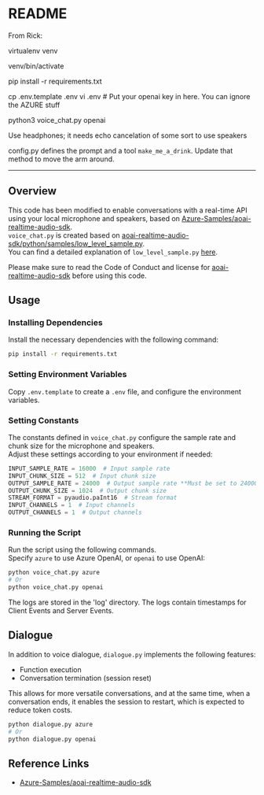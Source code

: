 # README

From Rick:

virtualenv venv

venv/bin/activate

pip install -r requirements.txt

cp .env.template .env 
vi .env    # Put your openai key in here.  You can ignore the AZURE stuff

python3 voice_chat.py openai

Use headphones; it needs echo cancelation of some sort to use speakers

config.py defines the prompt and a tool `make_me_a_drink`.  Update that method to move the arm around.  





---

## Overview
This code has been modified to enable conversations with a real-time API using your local microphone and speakers, based on [Azure-Samples/aoai-realtime-audio-sdk](https://github.com/Azure-Samples/aoai-realtime-audio-sdk/tree/main/python).  
`voice_chat.py` is created based on [aoai-realtime-audio-sdk/python/samples/low_level_sample.py](https://github.com/Azure-Samples/aoai-realtime-audio-sdk/blob/main/python/samples/low_level_sample.py).  
You can find a detailed explanation of `low_level_sample.py` [here](https://m-sea-bass.blogspot.com/2024/10/welcome-file.html).

Please make sure to read the Code of Conduct and license for [aoai-realtime-audio-sdk](https://github.com/Azure-Samples/aoai-realtime-audio-sdk) before using this code.

## Usage
### Installing Dependencies
Install the necessary dependencies with the following command:
```bash
pip install -r requirements.txt
```

### Setting Environment Variables
Copy `.env.template` to create a `.env` file, and configure the environment variables.

### Setting Constants
The constants defined in `voice_chat.py` configure the sample rate and chunk size for the microphone and speakers.  
Adjust these settings according to your environment if needed:
```python
INPUT_SAMPLE_RATE = 16000  # Input sample rate
INPUT_CHUNK_SIZE = 512  # Input chunk size
OUTPUT_SAMPLE_RATE = 24000  # Output sample rate **Must be set to 24000**
OUTPUT_CHUNK_SIZE = 1024  # Output chunk size
STREAM_FORMAT = pyaudio.paInt16  # Stream format
INPUT_CHANNELS = 1  # Input channels
OUTPUT_CHANNELS = 1  # Output channels
```

### Running the Script
Run the script using the following commands.  
Specify `azure` to use Azure OpenAI, or `openai` to use OpenAI:
```bash
python voice_chat.py azure
# Or 
python voice_chat.py openai
```

The logs are stored in the 'log' directory. The logs contain timestamps for Client Events and Server Events.

## Dialogue
In addition to voice dialogue, `dialogue.py` implements the following features:

- Function execution
- Conversation termination (session reset)

This allows for more versatile conversations, and at the same time, when a conversation ends, it enables the session to restart, which is expected to reduce token costs.

```bash
python dialogue.py azure
# Or 
python dialogue.py openai
```

## Reference Links
- [Azure-Samples/aoai-realtime-audio-sdk](https://github.com/Azure-Samples/aoai-realtime-audio-sdk/tree/main/python)
